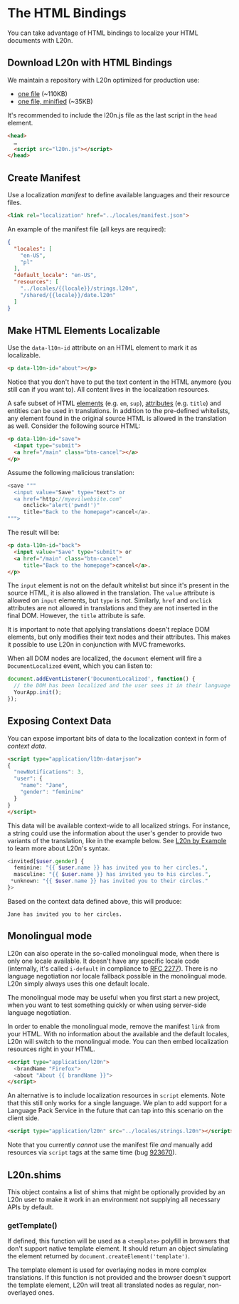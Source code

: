 The HTML Bindings
=================

You can take advantage of HTML bindings to localize your HTML documents 
with L20n.  


Download L20n with HTML Bindings
--------------------------------

We maintain a repository with L20n optimized for production use:

 - [one file](https://github.com/l20n/builds/blob/master/l20n.js) (~110KB)
 - [one file, minified](https://github.com/l20n/builds/blob/master/l20n.min.js) (~35KB)

It's recommended to include the l20n.js file as the last script in the `head` 
element.

```html
<head>
  …
  <script src="l20n.js"></script>
</head>
```


Create Manifest
---------------

Use a localization *manifest* to define available languages and their resource 
files.

```html
<link rel="localization" href="../locales/manifest.json">
```

An example of the manifest file (all keys are required):
    
```json
{
  "locales": [
    "en-US",
    "pl"
  ],
  "default_locale": "en-US",
  "resources": [
    "../locales/{{locale}}/strings.l20n",
    "/shared/{{locale}}/date.l20n"
  ]
}
```


Make HTML Elements Localizable
------------------------------

Use the `data-l10n-id` attribute on an HTML element to mark it as localizable.

```html
<p data-l10n-id="about"></p>
```

Notice that you don't have to put the text content in the HTML anymore (you 
still can if you want to).  All content lives in the localization resources.

A safe subset of HTML [elements][] (e.g. `em`, `sup`), [attributes][] (e.g.
`title`) and entities can be used in translations.  In addition to the 
pre-defined whitelists, any element found in the original source HTML is 
allowed in the translation as well.  Consider the following source HTML:

```html
<p data-l10n-id="save">
  <input type="submit">
  <a href="/main" class="btn-cancel"></a>
</p>
```

Assume the following malicious translation:

```php
<save """
  <input value="Save" type="text"> or
  <a href="http://myevilwebsite.com"
     onclick="alert('pwnd!')"
     title="Back to the homepage">cancel</a>.
""">
```

The result will be:

```html
<p data-l10n-id="back">
  <input value="Save" type="submit"> or
  <a href="/main" class="btn-cancel"
     title="Back to the homepage">cancel</a>.
</p>
```

The `input` element is not on the default whitelist but since it's present in 
the source HTML, it is also allowed in the translation.  The `value` attribute 
is allowed on `input` elements, but `type` is not.  Similarly, `href` and 
`onclick` attributes are not allowed in translations and they are not inserted 
in the final DOM.  However, the `title` attribute is safe.

It is important to note that applying translations doesn't replace DOM 
elements, but only modifies their text nodes and their attributes.  This makes 
it possible to use L20n in conjunction with MVC frameworks.

[elements]: http://www.w3.org/html/wg/drafts/html/CR/text-level-semantics.html#text-level-semantics
[attributes]: http://www.w3.org/html/wg/drafts/html/CR/dom.html#the-translate-attribute

When all DOM nodes are localized, the `document` element will fire 
a `DocumentLocalized` event, which you can listen to:

```javascript
document.addEventListener('DocumentLocalized', function() {
  // the DOM has been localized and the user sees it in their language
  YourApp.init();
});
```


Exposing Context Data
---------------------

You can expose important bits of data to the localization context in form of 
*context data*.

```html
<script type="application/l10n-data+json">
{
  "newNotifications": 3,
  "user": {
    "name": "Jane",
    "gender": "feminine"
  }
}
</script>
```

This data will be available context-wide to all localized strings.  For 
instance, a string could use the information about the user's gender to provide 
two variants of the translation, like in the example below. See [L20n by 
Example][] to learn more about L20n's syntax. 

[L20n by Example]: http://l20n.org/learn/

```php
<invited[$user.gender] {
  feminine: "{{ $user.name }} has invited you to her circles.",
  masculine: "{{ $user.name }} has invited you to his circles.",
 *unknown: "{{ $user.name }} has invited you to their circles."
}>
```

Based on the context data defined above, this will produce:

    Jane has invited you to her circles.


Monolingual mode
----------------

L20n can also operate in the so-called monolingual mode, when there is only one 
locale available.  It doesn't have any specific locale code (internally, it's 
called `i-default` in compliance to [RFC 2277][]).  There is no language 
negotiation nor locale fallback possible in the monolingual mode.  L20n simply 
always uses this one default locale.

[RFC 2277]: http://www.iana.org/assignments/lang-tags/i-default

The monolingual mode may be useful when you first start a new project, when you 
want to test something quickly or when using server-side language negotiation.

In order to enable the monolingual mode, remove the manifest `link` from your 
HTML.  With no information about the available and the default locales, L20n 
will switch to the monolingual mode.  You can then embed localization resources 
right in your HTML.

```html
<script type="application/l20n">
  <brandName "Firefox">
  <about "About {{ brandName }}">
</script>
```

An alternative is to include localization resources in `script` elements.  Note 
that this still only works for a single language.  We plan to add support for 
a Language Pack Service in the future that can tap into this scenario on the 
client side.

```html
<script type="application/l20n" src="../locales/strings.l20n"></script>
```

Note that you currently _cannot_ use the manifest file _and_ manually add 
resources via `script` tags at the same time (bug [923670][]).

[923670]: https://bugzil.la/923670


L20n.shims
----------

This object contains a list of shims that might be optionally provided by an L20n
user to make it work in an environment not supplying all necessary APIs by default.

### getTemplate()

If defined, this function will be used as a `<template>` polyfill in browsers
that don't support native template element. It should return an object
simulating the element returned by `document.createElement('template')`.

The template element is used for overlaying nodes in more complex translations.
If this function is not provided and the browser doesn't support the template
element, L20n will treat all translated nodes as regular, non-overlayed ones.
